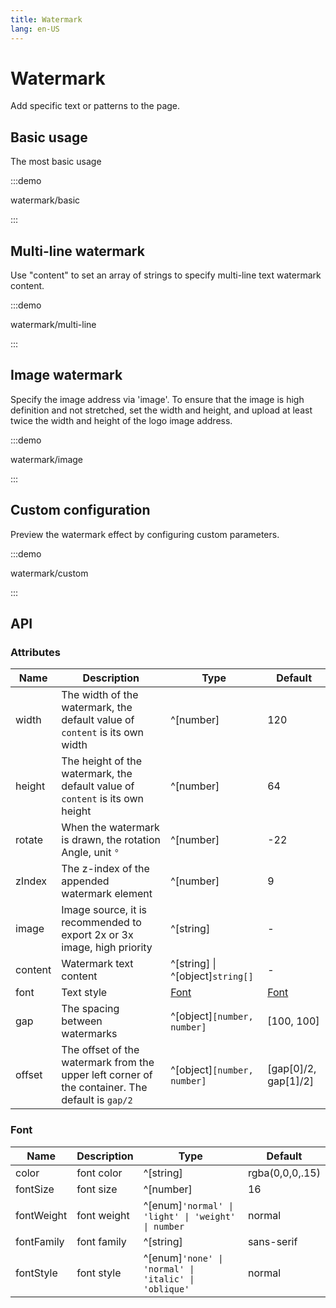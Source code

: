 ```yaml
---
title: Watermark
lang: en-US
---
```


# Watermark

Add specific text or patterns to the page.

## Basic usage

The most basic usage

:::demo

watermark/basic

:::

## Multi-line watermark

Use "content" to set an array of strings to specify multi-line text watermark content.

:::demo

watermark/multi-line

:::

## Image watermark

Specify the image address via 'image'. To ensure that the image is high definition and not stretched, set the width and height, and upload at least twice the width and height of the logo image address.

:::demo

watermark/image

:::

## Custom configuration

Preview the watermark effect by configuring custom parameters.

:::demo

watermark/custom

:::

## API

### Attributes

| Name    | Description                                                                                     | Type                             | Default                    |
| ------- | ----------------------------------------------------------------------------------------------- | -------------------------------- | -------------------------- |
| width   | The width of the watermark, the default value of `content` is its own width                     | ^[number]                        | 120                        |
| height  | The height of the watermark, the default value of `content` is its own height                   | ^[number]                        | 64                         |
| rotate  | When the watermark is drawn, the rotation Angle, unit `°`                                       | ^[number]                        | -22                        |
| zIndex  | The z-index of the appended watermark element                                                   | ^[number]                        | 9                          |
| image   | Image source, it is recommended to export 2x or 3x image, high priority                         | ^[string]                        | -                          |
| content | Watermark text content                                                                          | ^[string] \| ^[object]`string[]` | -                          |
| font    | Text style                                                                                      | [Font](#font)                    | [Font](#font)              |
| gap     | The spacing between watermarks                                                                  | ^[object]`[number, number]`      | \[100, 100\]               |
| offset  | The offset of the watermark from the upper left corner of the container. The default is `gap/2` | ^[object]`[number, number]`      | \[gap\[0\]/2, gap\[1\]/2\] |

### Font

| Name       | Description | Type                                                 | Default         |
| ---------- | ----------- | ---------------------------------------------------- | --------------- |
| color      | font color  | ^[string]                                            | rgba(0,0,0,.15) |
| fontSize   | font size   | ^[number]                                            | 16              |
| fontWeight | font weight | ^[enum]`'normal' \| 'light' \| 'weight' \| number`   | normal          |
| fontFamily | font family | ^[string]                                            | sans-serif      |
| fontStyle  | font style  | ^[enum]`'none' \| 'normal' \| 'italic' \| 'oblique'` | normal          |
